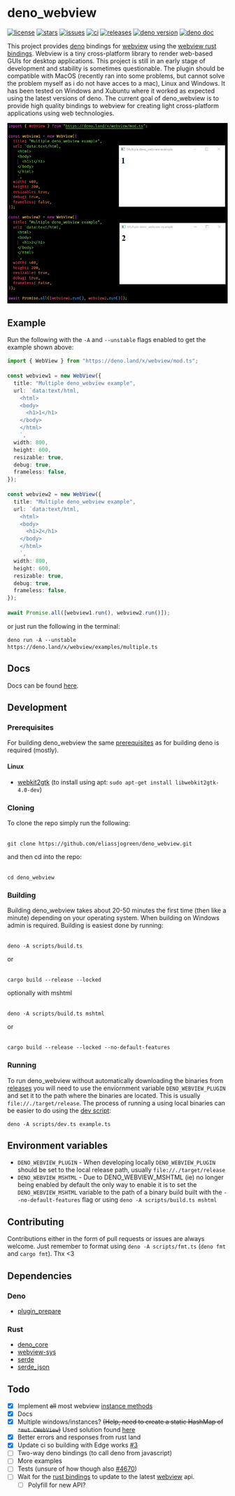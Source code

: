 # deno_webview

[![license](https://img.shields.io/github/license/eliassjogreen/deno_webview)](https://github.com/eliassjogreen/deno_webview/blob/master/LICENSE)
[![stars](https://img.shields.io/github/stars/eliassjogreen/deno_webview)](https://github.com/eliassjogreen/deno_webview/stargazers)
[![issues](https://img.shields.io/github/issues/eliassjogreen/deno_webview)](https://github.com/eliassjogreen/deno_webview/issues)
[![ci](https://github.com/eliassjogreen/deno_webview/workflows/ci/badge.svg)](https://github.com/eliassjogreen/deno_webview/actions)
[![releases](https://img.shields.io/github/downloads/eliassjogreen/deno_webview/total)](https://github.com/eliassjogreen/deno_webview/releases/latest/)
[![deno version](https://img.shields.io/badge/deno-1.0.0-success)](https://github.com/denoland/deno)
[![deno doc](https://doc.deno.land/badge.svg)](https://doc.deno.land/https/deno.land/x/webview/mod.ts)

This project provides [deno](https://github.com/denoland/deno) bindings for
[webview](https://github.com/zserge/webview) using the
[webview rust bindings](https://github.com/Boscop/web-view). Webview is a tiny
cross-platform library to render web-based GUIs for desktop applications. This
project is still in an early stage of development and stability is sometimes
questionable. The plugin should be compatible with MacOS (recently ran into some
problems, but cannot solve the problem myself as i do not have acces to a mac),
Linux and Windows. It has been tested on Windows and Xubuntu where it worked as
expected using the latest versions of deno. The current goal of deno_webview is
to provide high quality bindings to webview for creating light cross-platform
applications using web technologies.

![Example image](images/deno_webview.png)

## Example

Run the following with the `-A` and `--unstable` flags enabled to get the example shown above:

```ts
import { WebView } from "https://deno.land/x/webview/mod.ts";

const webview1 = new WebView({
  title: "Multiple deno_webview example",
  url: `data:text/html,
    <html>
    <body>
      <h1>1</h1>
    </body>
    </html>
    `,
  width: 800,
  height: 600,
  resizable: true,
  debug: true,
  frameless: false,
});

const webview2 = new WebView({
  title: "Multiple deno_webview example",
  url: `data:text/html,
    <html>
    <body>
      <h1>2</h1>
    </body>
    </html>
    `,
  width: 800,
  height: 600,
  resizable: true,
  debug: true,
  frameless: false,
});

await Promise.all([webview1.run(), webview2.run()]);
```

or just run the following in the terminal:

```
deno run -A --unstable https://deno.land/x/webview/examples/multiple.ts
```

## Docs

Docs can be found
[here](https://doc.deno.land/https/deno.land/x/webview/mod.ts).

## Development

### Prerequisites

For building deno_webview the same
[prerequisites](https://deno.land/std/manual.md#prerequisites) as for building
deno is required (mostly).

#### Linux

-   [webkit2gtk](https://webkitgtk.org/) (to install using apt:
    `sudo apt-get install libwebkit2gtk-4.0-dev`)

### Cloning

To clone the repo simply run the following:

```

git clone https://github.com/eliassjogreen/deno_webview.git

```

and then cd into the repo:

```

cd deno_webview

```

### Building

Building deno_webview takes about 20-50 minutes the first time (then like a
minute) depending on your operating system. When building on Windows admin is
required. Building is easiest done by running:

```

deno -A scripts/build.ts

```

or

```

cargo build --release --locked

```

optionally with mshtml

```

deno -A scripts/build.ts mshtml

```

or

```

cargo build --release --locked --no-default-features

```

### Running

To run deno_webview without automatically downloading the binaries from
[releases](https://github.com/eliassjogreen/deno_webview/releases) you will need
to use the enviornment variable `DENO_WEBVIEW_PLUGIN` and set it to the path where the binaries
are located. This is usually `file://./target/release`. The process of running a
using local binaries can be easier to do using the
[dev script](https://github.com/eliassjogreen/deno_webview/tree/master/scripts/dev.ts):

```
deno -A scripts/dev.ts example.ts
```

## Environment variables

-   `DENO_WEBVIEW_PLUGIN` - When developing locally `DENO_WEBVIEW_PLUGIN` should be set to the local release
    path, usually `file://./target/release`
-   `DENO_WEBVIEW_MSHTML` - Due to DENO_WEBVIEW_MSHTML (ie) no longer being enabled by default the only
    way to enable it is to set the `DENO_WEBVIEW_MSHTML` variable to the path of a binary
    build built with the `--no-default-features` flag or using
    `deno -A scripts/build.ts mshtml`

## Contributing

Contributions either in the form of pull requests or issues are always welcome.
Just remember to format using `deno -A scripts/fmt.ts` (`deno fmt` and
`cargo fmt`). Thx <3

## Dependencies

### Deno

-   [plugin_prepare](https://deno.land/x/plugin_prepare)

### Rust

-   [deno_core](https://crates.io/crates/deno_core)
-   [webview-sys](https://crates.io/crates/webview-sys)
-   [serde](https://crates.io/crates/serde)
-   [serde_json](https://crates.io/crates/serde_json)

## Todo

-   [x] Implement ~~all~~ most webview
        [instance methods](https://docs.rs/web-view/0.6.0/web_view/struct.WebView.html)
-   [x] Docs
-   [x] Multiple windows/instances? ~~(Help, need to create a static HashMap of
        `*mut CWebView`)~~ Used solution found
        [here](https://github.com/crabmusket/deno_sqlite_plugin/blob/2df9e495f34d246881de0b48c9c79cc9e271abeb/src/lib.rs#L18)
-   [x] Better errors and responses from rust land
-   [x] Update ci so building with Edge works
        [#3](https://github.com/eliassjogreen/deno_webview/issues/3)
-   [ ] Two-way deno bindings (to call deno from javascript)
-   [ ] More examples
-   [ ] Tests (unsure of how though also [#4670](https://github.com/denoland/deno/issues/4670))
-   [ ] Wait for the [rust bindings](https://github.com/Boscop/web-view) to
        update to the latest [webview](https://github.com/zserge/webview) api.
    -   [ ] Polyfill for new API?
